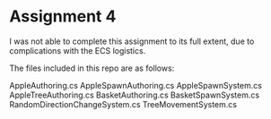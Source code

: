 # Assignment 4

I was not able to complete this assignment to its full extent, due to complications with the ECS logistics.

The files included in this repo are as follows:

AppleAuthoring.cs
AppleSpawnAuthoring.cs
AppleSpawnSystem.cs
AppleTreeAuthoring.cs
BasketAuthoring.cs
BasketSpawnSystem.cs
RandomDirectionChangeSystem.cs
TreeMovementSystem.cs
